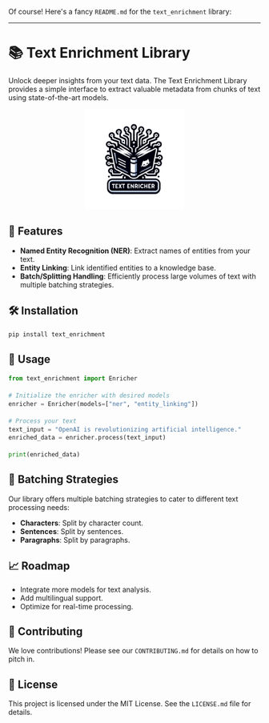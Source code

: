 Of course! Here's a fancy `README.md` for the `text_enrichment` library:

---

# 📚 Text Enrichment Library


Unlock deeper insights from your text data. The Text Enrichment Library provides a simple interface to extract valuable metadata from chunks of text using state-of-the-art models.

<p align="center">
  <img src="./assets/text_enricher.png" width="200">
</p>

## 🚀 Features

- **Named Entity Recognition (NER)**: Extract names of entities from your text.
- **Entity Linking**: Link identified entities to a knowledge base.
- **Batch/Splitting Handling**: Efficiently process large volumes of text with multiple batching strategies.
  
## 🛠 Installation

```bash
pip install text_enrichment
```

## 🧰 Usage

```python
from text_enrichment import Enricher

# Initialize the enricher with desired models
enricher = Enricher(models=["ner", "entity_linking"])

# Process your text
text_input = "OpenAI is revolutionizing artificial intelligence."
enriched_data = enricher.process(text_input)

print(enriched_data)
```

## 🔄 Batching Strategies

Our library offers multiple batching strategies to cater to different text processing needs:

- **Characters**: Split by character count.
- **Sentences**: Split by sentences.
- **Paragraphs**: Split by paragraphs.

## 📈 Roadmap

- Integrate more models for text analysis.
- Add multilingual support.
- Optimize for real-time processing.

## 🙏 Contributing

We love contributions! Please see our `CONTRIBUTING.md` for details on how to pitch in.

## 📄 License

This project is licensed under the MIT License. See the `LICENSE.md` file for details.